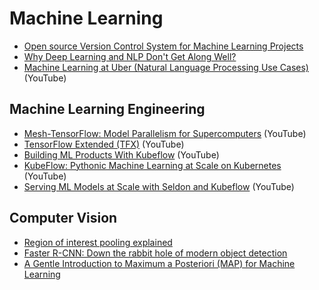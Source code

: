 # Machine Learning

- [Open source Version Control System for Machine Learning Projects](https://dvc.org/)
- [Why Deep Learning and NLP Don't Get Along Well?](https://www.linkedin.com/pulse/why-deep-learning-nlp-dont-get-along-well-riza-c-berkan-ph-d)
- [Machine Learning at Uber (Natural Language Processing Use Cases)](https://www.youtube.com/watch?v=R9z6s0Jx2p0) (YouTube)

## Machine Learning Engineering

- [Mesh-TensorFlow: Model Parallelism for Supercomputers](https://www.youtube.com/watch?v=HgGyWS40g-g) (YouTube)
- [TensorFlow Extended (TFX)](https://www.youtube.com/watch?v=vdG7uKQ2eKk) (YouTube)
- [Building ML Products With Kubeflow](https://www.youtube.com/watch?v=sC8Ce9vUggo) (YouTube)
- [KubeFlow: Pythonic Machine Learning at Scale on Kubernetes](https://www.youtube.com/watch?v=b_CvqzmB51M) (YouTube)
- [Serving ML Models at Scale with Seldon and Kubeflow](https://www.youtube.com/watch?v=pDlapGtecbY) (YouTube)

## Computer Vision

- [Region of interest pooling explained](https://deepsense.ai/region-of-interest-pooling-explained/)
- [Faster R-CNN: Down the rabbit hole of modern object detection](https://tryolabs.com/blog/2018/01/18/faster-r-cnn-down-the-rabbit-hole-of-modern-object-detection/)
- [A Gentle Introduction to Maximum a Posteriori (MAP) for Machine Learning](https://machinelearningmastery.com/maximum-a-posteriori-estimation/)
